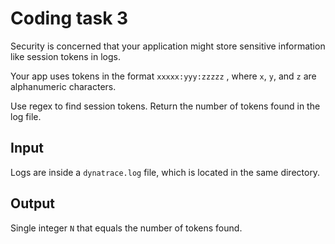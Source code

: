 # Coding task 3

Security is concerned that your application might store sensitive information like session tokens in logs. 

Your app uses tokens in the format `xxxxx:yyy:zzzzz` , where `x`, `y`, and `z` are alphanumeric characters.

Use regex to find session tokens. Return the number of tokens found in the log file.

## Input
Logs are inside a `dynatrace.log` file, which is located in the same directory.

## Output
Single integer `N` that equals the number of tokens found.
